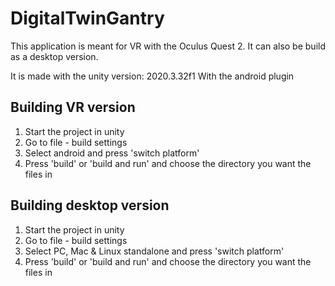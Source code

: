# DigitalTwinGantry

This application is meant for VR with the Oculus Quest 2.
It can also be build as a desktop version.

It is made with the unity version: 2020.3.32f1 With the android plugin

## Building VR version
1. Start the project in unity
2. Go to file -  build settings
3. Select android and press 'switch platform'
4. Press 'build' or 'build and run' and choose the directory you want the files in

## Building desktop version
1. Start the project in unity
2. Go to file - build settings
3. Select PC, Mac & Linux standalone and press 'switch platform'
4. Press 'build' or 'build and run' and choose the directory you want the files in
